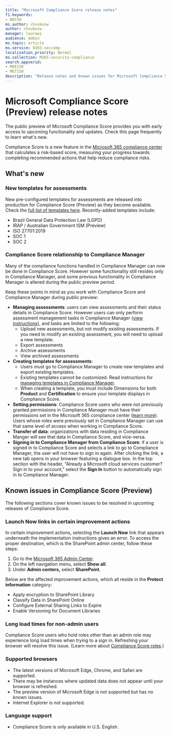 ```yaml
---
title: "Microsoft Compliance Score release notes"
f1.keywords:
- NOCSH
ms.author: chvukosw
author: chvukosw
manager: laurawi
audience: Admin
ms.topic: article
ms.service: O365-seccomp
localization_priority: Normal
ms.collection: M365-security-compliance
search.appverid: 
- MOE150
- MET150
description: "Release notes and known issues for Microsoft Compliance Score (preview), a feature in the M365 compliance center that helps simplify and automate risk assessments."
---
```


# Microsoft Compliance Score (Preview) release notes

The public preview of Microsoft Compliance Score provides you with early access to upcoming functionality and updates. Check this page frequently to learn what's new.

Compliance Score is a new feature in the [Microsoft 365 compliance center](microsoft-365-compliance-center.md) that calculates a risk-based score, measuring your progress towards completing recommended actions that help reduce compliance risks.

## What's new

### New templates for assessments

New pre-configured templates for assessments are released into production for Compliance Score (Preview) as they become available. Check the [full list of templates here](compliance-score.md#templates). Recently-added templates include:

- Brazil General Data Protection Law (LGPD)
- IRAP / Australian Government ISM (Preview)
- ISO 27701:2019
- SOC 1
- SOC 2

### Compliance Score relationship to Compliance Manager

Many of the compliance functions handled in Compliance Manager can now be done in Compliance Score. However some functionality still resides only in Compliance Manager, and some previous functionality in Compliance Manager is altered during the public preview period. 

Keep these points in mind as you work with Compliance Score and Compliance Manager during public preview:

- **Managing assessments**: users can view assessments and their status details in Compliance Score. However users can only perform assessment management tasks in Compliance Manager ([view instructions](working-with-compliance-manager.md#assessments)), and tasks are limited to the following:
    - Upload new assessments, but not modify existing assessments. If you need to modify an existing assessment, you will need to upload a new template.
    - Export assessments
    - Archive assessments
    - View archived assessments
 - **Creating templates for assessments**: 
   - Users must go to Compliance Manager to create new templates and export existing templates. 
   - Existing templates cannot be customized. Read instructions for [managing templates in Compliance Manager](working-with-compliance-manager.md#templates).
   - When creating a template, you must include Dimensions for both **Product** and **Certification** to ensure your template displays in Compliance Score.
 - **Setting permissions**: Compliance Score users who were not previously granted permissions in Compliance Manager must have their permissions set in the Microsoft 365 compliance center ([learn more](compliance-score-setup.md#set-user-permissions-and-assign-roles)). Users whose roles were previously set in Compliance Manager can use that same level of access when working in Compliance Score.
- **Transfer of data**: organizations with data residing in Compliance Manger will see that data in Compliance Score, and vice-versa.
- **Signing in to Compliance Manager from Compliance Score**: if a user is signed in to Compliance Score and selects a link to go to Compliance Manager, the user will not have to sign in again. After clicking the link, a new tab opens in your browser featuring a dialogue box. In the top section with the header, “Already a Microsoft cloud services customer? Sign in to your account,” select the **Sign In** button to automatically sign in to Compliance Manager.

## Known issues in Compliance Score (Preview)

The following sections cover known issues to be resolved in upcoming releases of Compliance Score.

### Launch Now links in certain improvement actions

In certain improvement actions, selecting the **Launch Now** link that appears underneath the implementation instructions gives an error. To access the proper destination, which is the SharePoint admin center, follow these steps:

1. Go to the [Microsoft 365 Admin Center](https://admin.microsoft.com).
2. On the left navigation menu, select **Show all**.
3. Under **Admin centers,** select **SharePoint**.

Below are the affected improvement actions, which all reside in the **Protect information** category:
  - Apply encryption to SharePoint Library
  - Classify Data in SharePoint Online
  - Configure External Sharing Links to Expire
  - Enable Versioning for Document Libraries

### Long load times for non-admin users
Compliance Score users who hold roles other than an admin role may experience long load times when trying to a sign in. Refreshing your browser will resolve this issue. (Learn more about [Compliance Score roles](compliance-score-setup.md#set-user-permissions-and-assign-roles).)

### Supported browsers

- The latest versions of Microsoft Edge, Chrome, and Safari are supported.
- There may be instances where updated data does not appear until your browser is refreshed.
- The preview version of Microsoft Edge is not supported but has no known issues.
- Internet Explorer is not supported.
 
### Language support

- Compliance Score is only available in U.S. English.
